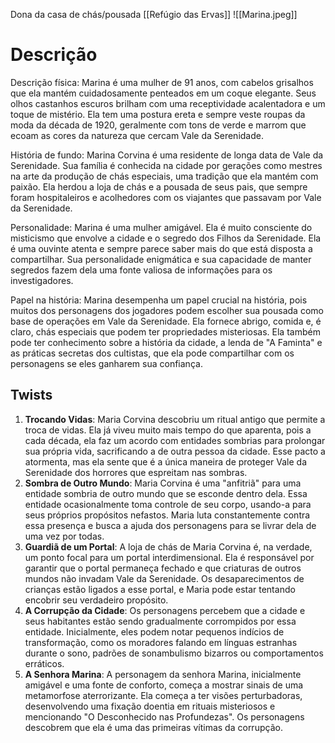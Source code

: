 Dona da casa de chás/pousada [[Refúgio das Ervas]]
![[Marina.jpeg]]
# Descrição

Descrição física: Marina é uma mulher de 91 anos, com cabelos grisalhos que ela mantém cuidadosamente penteados em um coque elegante. Seus olhos castanhos escuros brilham com uma receptividade acalentadora e um toque de mistério. Ela tem uma postura ereta e sempre veste roupas da moda da década de 1920, geralmente com tons de verde e marrom que ecoam as cores da natureza que cercam Vale da Serenidade.

História de fundo: Marina Corvina é uma residente de longa data de Vale da Serenidade. Sua família é conhecida na cidade por gerações como mestres na arte da produção de chás especiais, uma tradição que ela mantém com paixão. Ela herdou a loja de chás e a pousada de seus pais, que sempre foram hospitaleiros e acolhedores com os viajantes que passavam por Vale da Serenidade.

Personalidade: Marina é uma mulher amigável. Ela é muito consciente do misticismo que envolve a cidade e o segredo dos Filhos da Serenidade. Ela é uma ouvinte atenta e sempre parece saber mais do que está disposta a compartilhar. Sua personalidade enigmática e sua capacidade de manter segredos fazem dela uma fonte valiosa de informações para os investigadores.

Papel na história: Marina desempenha um papel crucial na história, pois muitos dos personagens dos jogadores podem escolher sua pousada como base de operações em Vale da Serenidade. Ela fornece abrigo, comida e, é claro, chás especiais que podem ter propriedades misteriosas. Ela também pode ter conhecimento sobre a história da cidade, a lenda de "A Faminta" e as práticas secretas dos cultistas, que ela pode compartilhar com os personagens se eles ganharem sua confiança.

## Twists

1. **Trocando Vidas**: Maria Corvina descobriu um ritual antigo que permite a troca de vidas. Ela já viveu muito mais tempo do que aparenta, pois a cada década, ela faz um acordo com entidades sombrias para prolongar sua própria vida, sacrificando a de outra pessoa da cidade. Esse pacto a atormenta, mas ela sente que é a única maneira de proteger Vale da Serenidade dos horrores que espreitam nas sombras.
3. **Sombra de Outro Mundo**: Maria Corvina é uma "anfitriã" para uma entidade sombria de outro mundo que se esconde dentro dela. Essa entidade ocasionalmente toma controle de seu corpo, usando-a para seus próprios propósitos nefastos. Maria luta constantemente contra essa presença e busca a ajuda dos personagens para se livrar dela de uma vez por todas.
4. **Guardiã de um Portal**: A loja de chás de Maria Corvina é, na verdade, um ponto focal para um portal interdimensional. Ela é responsável por garantir que o portal permaneça fechado e que criaturas de outros mundos não invadam Vale da Serenidade. Os desaparecimentos de crianças estão ligados a esse portal, e Maria pode estar tentando encobrir seu verdadeiro propósito.
5. **A Corrupção da Cidade**: Os personagens percebem que a cidade e seus habitantes estão sendo gradualmente corrompidos por essa entidade. Inicialmente, eles podem notar pequenos indícios de transformação, como os moradores falando em línguas estranhas durante o sono, padrões de sonambulismo bizarros ou comportamentos erráticos.
6. **A Senhora Marina**: A personagem da senhora Marina, inicialmente amigável e uma fonte de conforto, começa a mostrar sinais de uma metamorfose aterrorizante. Ela começa a ter visões perturbadoras, desenvolvendo uma fixação doentia em rituais misteriosos e mencionando "O Desconhecido nas Profundezas". Os personagens descobrem que ela é uma das primeiras vítimas da corrupção.